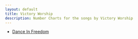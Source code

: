 ```yaml
---
layout: default
title: Victory Worship
description: Number Charts for the songs by Victory Worship
---
```


* [Dance In Freedom](https://asleep84.github.io/songs/Victory/dance_in_freedom.pdf)
